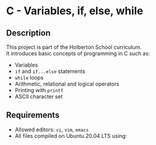 # C - Variables, if, else, while

## Description
This project is part of the Holberton School curriculum.  
It introduces basic concepts of programming in C such as:
- Variables
- `if` and `if...else` statements
- `while` loops
- Arithmetic, relational and logical operators
- Printing with `printf`
- ASCII character set

## Requirements
- Allowed editors: `vi`, `vim`, `emacs`
- All files compiled on Ubuntu 20.04 LTS using:
